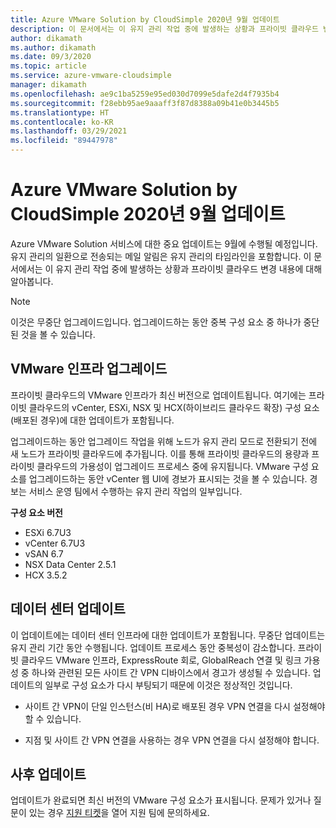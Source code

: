 ```yaml
---
title: Azure VMware Solution by CloudSimple 2020년 9월 업데이트
description: 이 문서에서는 이 유지 관리 작업 중에 발생하는 상황과 프라이빗 클라우드 변경 내용에 대해 알아봅니다.
author: dikamath
ms.author: dikamath
ms.date: 09/3/2020
ms.topic: article
ms.service: azure-vmware-cloudsimple
manager: dikamath
ms.openlocfilehash: ae9c1ba5259e95ed030d7099e5dafe2d4f7935b4
ms.sourcegitcommit: f28ebb95ae9aaaff3f87d8388a09b41e0b3445b5
ms.translationtype: HT
ms.contentlocale: ko-KR
ms.lasthandoff: 03/29/2021
ms.locfileid: "89447978"
---
```

# <a name="azure-vmware-solution-by-cloudsimple-september-2020-update"></a>Azure VMware Solution by CloudSimple 2020년 9월 업데이트

Azure VMware Solution 서비스에 대한 중요 업데이트는 9월에 수행될 예정입니다. 유지 관리의 일환으로 전송되는 메일 알림은 유지 관리의 타임라인을 포함합니다. 이 문서에서는 이 유지 관리 작업 중에 발생하는 상황과 프라이빗 클라우드 변경 내용에 대해 알아봅니다.

> [!NOTE]
> 이것은 무중단 업그레이드입니다. 업그레이드하는 동안 중복 구성 요소 중 하나가 중단된 것을 볼 수 있습니다.

## <a name="vmware-infrastructure-upgrade"></a>VMware 인프라 업그레이드

프라이빗 클라우드의 VMware 인프라가 최신 버전으로 업데이트됩니다. 여기에는 프라이빗 클라우드의 vCenter, ESXi, NSX 및 HCX(하이브리드 클라우드 확장) 구성 요소(배포된 경우)에 대한 업데이트가 포함됩니다.

업그레이드하는 동안 업그레이드 작업을 위해 노드가 유지 관리 모드로 전환되기 전에 새 노드가 프라이빗 클라우드에 추가됩니다. 이를 통해 프라이빗 클라우드의 용량과 프라이빗 클라우드의 가용성이 업그레이드 프로세스 중에 유지됩니다. VMware 구성 요소를 업그레이드하는 동안 vCenter 웹 UI에 경보가 표시되는 것을 볼 수 있습니다. 경보는 서비스 운영 팀에서 수행하는 유지 관리 작업의 일부입니다.

**구성 요소 버전**

- ESXi 6.7U3
- vCenter 6.7U3
- vSAN 6.7
- NSX Data Center 2.5.1
- HCX 3.5.2

## <a name="datacenter-updates"></a>데이터 센터 업데이트

이 업데이트에는 데이터 센터 인프라에 대한 업데이트가 포함됩니다. 무중단 업데이트는 유지 관리 기간 동안 수행됩니다. 업데이트 프로세스 동안 중복성이 감소합니다. 프라이빗 클라우드 VMware 인프라, ExpressRoute 회로, GlobalReach 연결 및 링크 가용성 중 하나와 관련된 모든 사이트 간 VPN 디바이스에서 경고가 생성될 수 있습니다. 업데이트의 일부로 구성 요소가 다시 부팅되기 때문에 이것은 정상적인 것입니다.

-   사이트 간 VPN이 단일 인스턴스(비 HA)로 배포된 경우 VPN 연결을 다시 설정해야 할 수 있습니다.

-   지점 및 사이트 간 VPN 연결을 사용하는 경우 VPN 연결을 다시 설정해야 합니다.

## <a name="post-update"></a>사후 업데이트

업데이트가 완료되면 최신 버전의 VMware 구성 요소가 표시됩니다. 문제가 있거나 질문이 있는 경우 [지원 티켓](https://portal.azure.com/#blade/Microsoft_Azure_Support/HelpAndSupportBlade/newsupportrequest)을 열어 지원 팀에 문의하세요.
